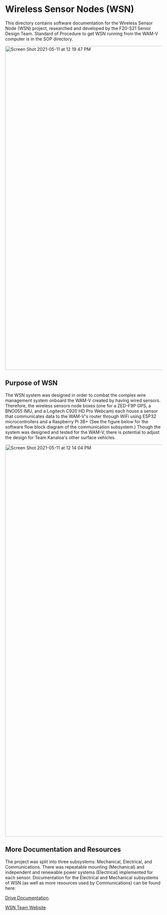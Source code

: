 # Wireless Sensor Nodes (WSN)

This directory contains software documentation for the Wireless Sensor Node (WSN) project, researched and developed by the F20-S21 Senior Design Team. Standard of Procedure to get WSN running from the WAM-V computer is in the SOP directory. 

<img width="1040" alt="Screen Shot 2021-05-11 at 12 19 47 PM" src="https://user-images.githubusercontent.com/43556054/117891755-2fdd6400-b253-11eb-99b5-da9334a73471.png">


## Purpose of WSN
The WSN system was designed in order to combat the complex wire management system onboard the WAM-V created by having wired sensors. Therefore, the wireless sensors node boxes (one for a ZED-F9P GPS, a BNO055 IMU, and a Logitech C920 HD Pro Webcam) each house a sensor that communicates data to the WAM-V's router through WiFi using ESP32 microcontrollers and a Raspberry Pi 3B+ (See the figure below for the software flow block diagram of the communication subsystem.) Though the system was designed and tested for the WAM-V, there is potential to adjust the design for Team Kanaloa's other surface vehicles.

<img width="1258" alt="Screen Shot 2021-05-11 at 12 14 04 PM" src="https://user-images.githubusercontent.com/43556054/117891312-636bbe80-b252-11eb-84f5-3ee69602cfa0.png">


## More Documentation and Resources
The project was split into three subsystems: Mechanical, Electrical, and Communications. There was repeatable mounting (Mechanical) and independent and renewable power systems (Electrical) implemented for each sensor.  Documentation for the Electrical and Mechanical subsystems of WSN (as well as more resources used by Communications) can be found here: 

[Drive Documentation](https://drive.google.com/drive/u/1/folders/1-ApjlZHGvEL8MjFoPhoDieKhJmRhKBXQ).

[WSN Team Website](http://rip.eng.hawaii.edu/research/unmanned-x-systems/team-kanaloa-wireless-sensor-nodes/)



